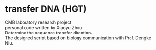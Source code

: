 # transfer DNA (HGT)
CMB laboratory research project\
personal code written by Xiaoyu Zhou\
Determine the sequence transfer direction.\
The designed script based on biology communication with Prof. Dengke Niu.

